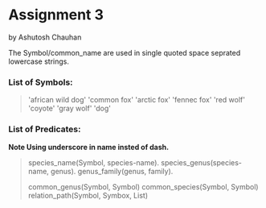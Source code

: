 # Assignment 3
by Ashutosh Chauhan

The Symbol/common_name are used in single quoted space seprated lowercase strings.

### List of Symbols:

> 'african wild dog'
> 'common fox'
> 'arctic fox'
> 'fennec fox'
> 'red wolf'
> 'coyote'
> 'gray wolf'
> 'dog'

### List of Predicates:
**Note Using underscore in name insted of dash.**

> species_name(Symbol, species-name).
> species_genus(species-name, genus).
> genus_family(genus, family).
> 
> common_genus(Symbol, Symbol)
> common_species(Symbol, Symbol)
> relation_path(Symbol, Symbox, List)
